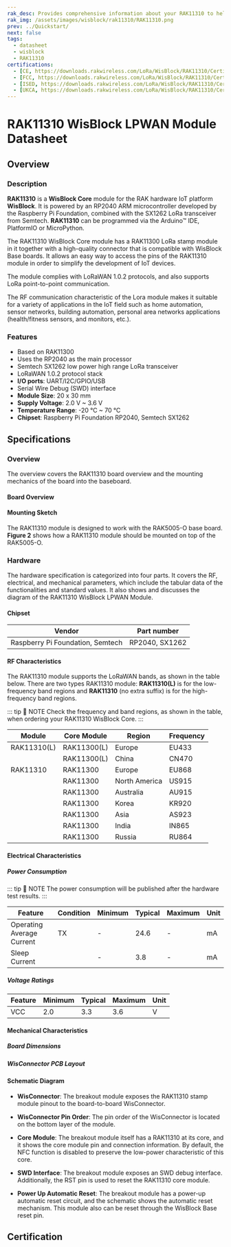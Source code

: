 ```yaml
---
rak_desc: Provides comprehensive information about your RAK11310 to help you use it. This information includes technical specifications, characteristics, and requirements, and it also discusses the device components.
rak_img: /assets/images/wisblock/rak11310/RAK11310.png
prev: ../Quickstart/
next: false
tags:
  - datasheet
  - wisblock
  - RAK11310
certifications:
  - [CE, https://downloads.rakwireless.com/LoRa/WisBlock/RAK11310/Certification/RAK11300_RAK11310_CE_Certification.pdf]
  - [FCC, https://downloads.rakwireless.com/LoRa/WisBlock/RAK11310/Certification/RAK11300_RAK11310_FCC_Certification.zip]
  - [ISED, https://downloads.rakwireless.com/LoRa/WisBlock/RAK11310/Certification/RAK11300_RAK11310_ISED_Certification.pdf]
  - [UKCA, https://downloads.rakwireless.com/LoRa/WisBlock/RAK11310/Certification/RAK11300_RAK11310_UKCA_Certification.pdf]
---
```


# RAK11310 WisBlock LPWAN Module Datasheet

## Overview

### Description

**RAK11310** is a **WisBlock Core** module for the RAK hardware IoT platform **WisBlock**. It is powered by an RP2040 ARM microcontroller developed by the Raspberry Pi Foundation, combined with the SX1262 LoRa transceiver from Semtech. **RAK11310** can be programmed via the Arduino™ IDE, PlatformIO or MicroPython.

The RAK11310 WisBlock Core module has a RAK11300 LoRa stamp module in it together with a high-quality connector that is compatible with WisBlock Base boards. It allows an easy way to access the pins of the RAK11310 module in order to simplify the development of IoT devices.

The module complies with LoRaWAN 1.0.2 protocols, and also supports LoRa point-to-point communication.

The RF communication characteristic of the Lora module makes it suitable for a variety of applications in the IoT field such as home automation, sensor networks, building automation, personal area networks applications (health/fitness sensors, and monitors, etc.).

### Features

- Based on RAK11300
- Uses the RP2040 as the main processor
- Semtech SX1262 low power high range LoRa transceiver
- LoRaWAN 1.0.2 protocol stack
- **I/O ports**: UART/I2C/GPIO/USB
- Serial Wire Debug (SWD) interface
- **Module Size**: 20 x 30&nbsp;mm
- **Supply Voltage**: 2.0&nbsp;V ~ 3.6&nbsp;V
- **Temperature Range**: -20&nbsp;°C ~ 70&nbsp;°C
- **Chipset**: Raspberry Pi Foundation RP2040, Semtech SX1262


## Specifications

### Overview

The overview covers the RAK11310 board overview and the mounting mechanics of the board into the baseboard.

#### Board Overview

<rk-img
  src="/assets/images/wisblock/rak11310/datasheet/RAK11310_overview.svg"
  width="70%"
  caption="RAK11310 Overview"
/>

#### Mounting Sketch

The RAK11310 module is designed to work with the RAK5005-O base board. **Figure 2** shows how a RAK11310 module should be mounted on top of the RAK5005-O.

<rk-img
  src="/assets/images/wisblock/rak11310/datasheet/mounting-sketch.png"
  width="50%"
  caption="RAK11310 Mounting Sketch"
/>

### Hardware

The hardware specification is categorized into four parts. It covers the RF, electrical, and mechanical parameters, which include the tabular data of the functionalities and standard values. It also shows and discusses the diagram of the RAK11310 WisBlock LPWAN Module.

#### Chipset
| Vendor                           | Part number        |
| -------------------------------- | ------------------ |
| Raspberry Pi Foundation, Semtech | RP2040, SX1262     |

#### RF Characteristics

The RAK11310 module supports the LoRaWAN bands, as shown in the table below. There are two types RAK11310 module: **RAK11310(L)** is for the low-frequency band regions and **RAK11310** (no extra suffix) is for the high-frequency band regions.

::: tip 📝 NOTE
Check the frequency and band regions, as shown in the table, when ordering your RAK11310 WisBlock Core.
:::


| Module      | Core Module | Region        | Frequency |
| ----------- | ----------- | ------------- | --------- |
| RAK11310(L) | RAK11300(L) | Europe        | EU433     |
|             | RAK11300(L) | China         | CN470     |
| RAK11310    | RAK11300    | Europe        | EU868     |
|             | RAK11300    | North America | US915     |
|             | RAK11300    | Australia     | AU915     |
|             | RAK11300    | Korea         | KR920     |
|             | RAK11300    | Asia          | AS923     |
|             | RAK11300    | India         | IN865     |
|             | RAK11300    | Russia        | RU864     |

#### Electrical Characteristics

##### Power Consumption

::: tip 📝 NOTE
The power consumption will be published after the hardware test results.
:::


| Feature                   | Condition | Minimum | Typical | Maximum | Unit |
| ------------------------- | --------- | ------- | ------- | ------- | ---- |
| Operating Average Current | TX        | -       |  24.6   | -       | mA   |
| Sleep Current             |           | -       |  3.8    | -       | mA   |


##### Voltage Ratings

| Feature | Minimum | Typical | Maximum | Unit |
| ------- | ------- | ------- | ------- | ---- |
| VCC     | 2.0     | 3.3     | 3.6     | V    |


#### Mechanical Characteristics

##### Board Dimensions

<rk-img
  src="/assets/images/wisblock/rak11310/datasheet/board-dimensions.png"
  width="35%"
  caption="Mechanical Dimensions"
/>

##### WisConnector PCB Layout

<rk-img
  src="/assets/images/wisblock/rak11310/datasheet/FxxS1003K6M.png"
  width="100%"
  caption="WisConnector PCB footprint and recommendations"
/>

#### Schematic Diagram

<rk-img
  src="/assets/images/wisblock/rak11310/datasheet/schematic.png"
  width="100%"
  caption="RAK11310 Schematic Diagram"
/>

- **WisConnector**: The breakout module exposes the RAK11310 stamp module pinout to the board-to-board WisConnector.

- **WisConnector Pin Order**: The pin order of the WisConnector is located on the bottom layer of the module.

- **Core Module**: The breakout module itself has a RAK11310 at its core, and it shows the core module pin and connection information. By default, the NFC function is disabled to preserve the low-power characteristic of this core.

- **SWD Interface**: The breakout module exposes an SWD debug interface. Additionally, the RST pin is used to reset the RAK11310 core module.

- **Power Up Automatic Reset**: The breakout module has a power-up automatic reset circuit, and the schematic shows the automatic reset mechanism. This module also can be reset through the WisBlock Base reset pin.


## Certification

<rk-certifications :params="$page.frontmatter.certifications" />